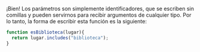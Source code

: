 ¡Bien! Los parámetros son simplemente identificadores, que se escriben sin comillas y pueden servirnos para recibir argumentos de cualquier tipo. Por lo tanto, la forma de escribir esta función es la siguiente: 

```javascript
function esBiblioteca(lugar){
  return lugar.includes("biblioteca");
}
```
